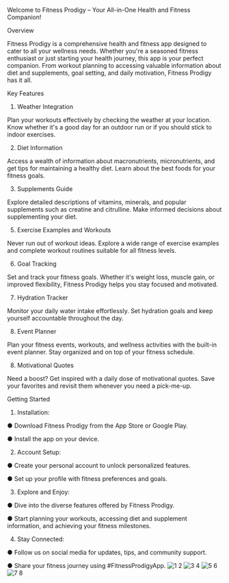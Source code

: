 Welcome to Fitness Prodigy – Your All-in-One Health and Fitness Companion!

Overview

Fitness Prodigy is a comprehensive health and fitness app designed to cater to all your wellness needs. Whether you're a seasoned fitness enthusiast or just starting your health journey, this app is your perfect companion. From workout planning to accessing valuable information about diet and supplements, goal setting, and daily motivation, Fitness Prodigy has it all.

Key Features

1. Weather Integration
   
Plan your workouts effectively by checking the weather at your location. Know whether it's a good day for an outdoor run or if you should stick to indoor exercises.

2. Diet Information
   
Access a wealth of information about macronutrients, micronutrients, and get tips for maintaining a healthy diet. Learn about the best foods for your fitness goals.

3. Supplements Guide
   
Explore detailed descriptions of vitamins, minerals, and popular supplements such as creatine and citrulline. Make informed decisions about supplementing your diet.

5. Exercise Examples and Workouts
   
Never run out of workout ideas. Explore a wide range of exercise examples and complete workout routines suitable for all fitness levels.

6. Goal Tracking
    
Set and track your fitness goals. Whether it's weight loss, muscle gain, or improved flexibility, Fitness Prodigy helps you stay focused and motivated.

7. Hydration Tracker
    
Monitor your daily water intake effortlessly. Set hydration goals and keep yourself accountable throughout the day.

8. Event Planner
    
Plan your fitness events, workouts, and wellness activities with the built-in event planner. Stay organized and on top of your fitness schedule.

8. Motivational Quotes
    
Need a boost? Get inspired with a daily dose of motivational quotes. Save your favorites and revisit them whenever you need a pick-me-up.

Getting Started

1. Installation:
   
● Download Fitness Prodigy from the App Store or Google Play.

● Install the app on your device.

2. Account Setup:
   
● Create your personal account to unlock personalized features.

● Set up your profile with fitness preferences and goals.

3. Explore and Enjoy:
   
● Dive into the diverse features offered by Fitness Prodigy.

● Start planning your workouts, accessing diet and supplement information, and achieving your fitness milestones.

4. Stay Connected:
   
● Follow us on social media for updates, tips, and community support.

● Share your fitness journey using #FitnessProdigyApp.
![1 2](https://github.com/mateuszkasprzak94/fitness_prodigy/assets/142491717/b7e81060-7818-4524-87f1-b05b7e84411c)
![3 4](https://github.com/mateuszkasprzak94/fitness_prodigy/assets/142491717/ddbbb895-4312-450d-b9b2-0b14ab62227c)
![5 6](https://github.com/mateuszkasprzak94/fitness_prodigy/assets/142491717/d0228cfa-3994-4bf2-a173-40c550ada74b)
![7 8](https://github.com/mateuszkasprzak94/fitness_prodigy/assets/142491717/2cc0b13a-116b-4693-a848-4b3433e987c9)

